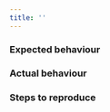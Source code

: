 ```yaml
---
title: ''
---
```


### Expected behaviour

<!-- Explain what you expected to happen. -->

### Actual behaviour

<!--
A clear and concise description of what actually happened.
If an exception occurred, please include logs and/or a stack trace if available.
-->

### Steps to reproduce

<!-- A concise, repeatable, example of how to illustrate the issue. -->
